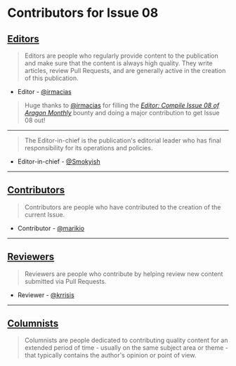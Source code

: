 # Contributors for Issue 08
## [Editors](editors.md)
> Editors are people who regularly provide content to the publication and make sure that the content is always high quality. They write articles, review Pull Requests, and are generally active in the creation of this publication.

- Editor - [@irmacias](https://github.com/irmacias)
> Huge thanks to [@irmacias](https://github.com/irmacias) for filling the [_Editor: Compile Issue 08 of Aragon Monthly_](https://github.com/aragon/aragon-monthly/issues/197) bounty and doing a major contribution to get Issue 08 out!
___
> The Editor-in-chief is the publication's editorial leader who has final responsibility for its operations and policies.

- Editor-in-chief - [@Smokyish](https://github.com/Smokyish)
___

## [Contributors](contributors.md)
> Contributors are people who have contributed to the creation of the current Issue.

- Contributor - [@marikio](https://github.com/marikio)
___

## [Reviewers](reviewers.md)
> Reviewers are people who contribute by helping review new content submitted via Pull Requests.

- Reviewer - [@krrisis](https://github.com/krrisis)
___

## [Columnists](columnists.md)
> Columnists are people dedicated to contributing quality content for an extended period of time - usually on the same subject area or theme - that typically contains the author's opinion or point of view.

